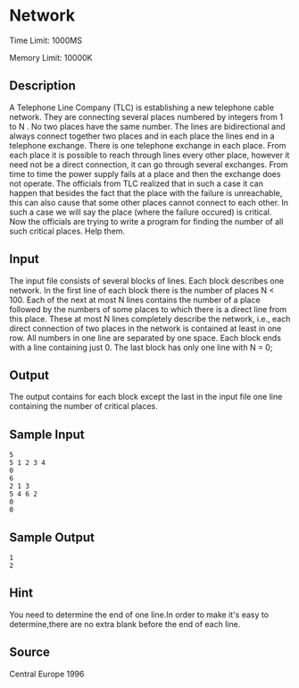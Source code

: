 # Network

Time Limit: 1000MS

Memory Limit: 10000K


## Description

A Telephone Line Company (TLC) is establishing a new telephone cable network. They are connecting several places numbered by integers from 1 to N . No two places have the same number. The lines are bidirectional and always connect together two places and in each place the lines end in a telephone exchange. There is one telephone exchange in each place. From each place it is possible to reach through lines every other place, however it need not be a direct connection, it can go through several exchanges. From time to time the power supply fails at a place and then the exchange does not operate. The officials from TLC realized that in such a case it can happen that besides the fact that the place with the failure is unreachable, this can also cause that some other places cannot connect to each other. In such a case we will say the place (where the failure occured) is critical. Now the officials are trying to write a program for finding the number of all such critical places. Help them.


## Input

The input file consists of several blocks of lines. Each block describes one network. In the first line of each block there is the number of places N < 100. Each of the next at most N lines contains the number of a place followed by the numbers of some places to which there is a direct line from this place. These at most N lines completely describe the network, i.e., each direct connection of two places in the network is contained at least in one row. All numbers in one line are separated by one space. Each block ends with a line containing just 0. The last block has only one line with N = 0;


## Output

The output contains for each block except the last in the input file one line containing the number of critical places.


## Sample Input

```
5
5 1 2 3 4
0
6
2 1 3
5 4 6 2
0
0
```


## Sample Output

```
1
2
```


## Hint

You need to determine the end of one line.In order to make it's easy to determine,there are no extra blank before the end of each line.


## Source

Central Europe 1996
